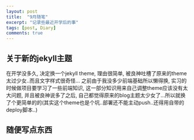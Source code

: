```yaml
---
layout: post
title:  "9月随笔"
excerpt: "记录些最近开学后的事"
tags: [post, Diary]
comments: true
---
```


## 关于新的jekyll主题
在开学没多久, 决定换一个jekyll theme, 理由很简单, 被良神吐槽了原来的theme太过少女..而且文字样式很奇怪...
之前由于我没多少前端基础所以懒得换, 实习的时候做项目要学习了一些前端知识, 这一部分知识用来自己调整theme应该没有太大问题, 并且被良神说多了之后, 自己都觉得原来的blog主题太少女了...所以就换了个更简单的的(其实这个theme也是个坑..部署还不能主动push..还得用自带的deploy脚本..)

## 随便写点东西

